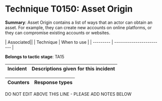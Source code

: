 # Technique T0150: Asset Origin

**Summary**: Asset Origin contains a list of ways that an actor can obtain an asset. For example, they can create new accounts on online platforms, or they can compromise existing accounts or websites.


| Associated||
| Technique | When to use |
| --------- | ------------------------- |


**Belongs to tactic stage**: TA15


| Incident | Descriptions given for this incident |
| -------- | -------------------- |



| Counters | Response types |
| -------- | -------------- |


DO NOT EDIT ABOVE THIS LINE - PLEASE ADD NOTES BELOW